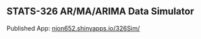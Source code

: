 ## STATS-326 AR/MA/ARIMA Data Simulator

Published App: [njon652.shinyapps.io/326Sim/](https://njon652.shinyapps.io/326Sim/)